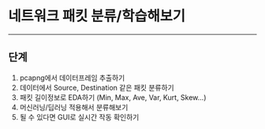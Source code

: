 # 네트워크 패킷 분류/학습해보기
---
## 단계
1. pcapng에서 데이터프레임 추출하기
2. 데이터에서 Source, Destination 같은 패킷 분류하기
3. 패킷 길이정보로 EDA하기 (Min, Max, Ave, Var, Kurt, Skew...)
4. 머신러닝/딥러닝 적용해서 분류해보기
5. 될 수 있다면 GUI로 실시간 작동 확인하기